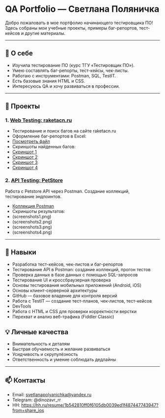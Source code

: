 # QA Portfolio — Светлана Поляничка

Добро пожаловать в мое портфолио начинающего тестировщика ПО!  
Здесь собраны мои учебные проекты, примеры баг-репортов, тест-кейсов и другие материалы.

---

## 📝 О себе
- Изучила тестирование ПО (курс ТГУ «Тестировщик ПО»).  
- Умею составлять баг-репорты, тест-кейсы, чек-листы.  
- Работаю с инструментами: Postman, SQL, TestIT.  
- Есть базовые знания HTML и CSS.  
- Интересуюсь QA и хочу развиваться в профессии.

---
## 📂 Проекты

### 1. [Web Testing: raketacn.ru](web-testing/)
- Тестирование и поиск багов на сайте raketacn.ru  
- Оформление баг-репортов в Excel: 
- [Посмотреть файл](web-testing/bugs.xlsx)  
- Скриншоты найденных багов: 
- [Скриншот 1](web-testing/bug1.png)
- [Скриншот 2](web-testing/bug2.png)
- [Скриншот 3](web-testing/bug3_1.png)
- [Скриншот 4](web-testing/bug3_2.png)

### 2. [API Testing: PetStore](api-testing-petstore/)
Работа с Petstore API через Postman. Создание коллекций, тестирование эндпоинтов.
- [Коллекция Postman](api-testing-petstore/PetStore.postman_collection.json)
- Скриншоты результатов:
- (screenshots1.png)
- (screenshots2.png)
- (screenshots3.png)
- (screenshots4.png)
---

## 👻 Навыки
- Разработка тест-кейсов, чек-листов и баг-репортов
- Тестирование API в Postman: создание коллекций, прогон тестов
- Проверка данных в базе данных с помощью SQL-запросов
- Тестирование UI и кроссбраузерная проверка
- Основы тестирования мобильных приложений (Android, iOS)
- Основы клиент-серверной архитектуры
- GitHub — базовое владение для контроля версий
- Работа с TestIT — создание тест-планов, чек-листов, тест-кейсов
- DevTools
- Работа с HTML и CSS для проверки корректности верстки
- Перехват и анализ веб-трафика (Fiddler Classic)
 
## 💡 Личные качества
- Внимательность к деталям  
- Быстрая обучаемость и желание развиваться  
- Усидчивость и скрупулёзность  
- Ответственность и умение соблюдать дедлайны  
---

## 📫 Контакты
- Email: svetlanapolyanichka@yandex.ru 
- Telegram: @dinozavr_rr  
- HH: https://hh.ru/resume/1b542810ff0f6105db0039ed1f487447743947?from=share_ios 
